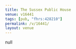```yaml
---
title: The Sussex Public House
venue: v16441
tags: [pub, "fhrs:428210"]
permalink: /v/16441/
layout: venue
---
```

null